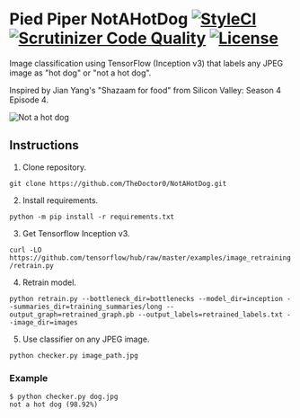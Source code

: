 # Pied Piper NotAHotDog [![StyleCI](https://github.styleci.io/repos/93877858/shield?branch=master&style=flat)](https://github.styleci.io/repos/93877858) [![Scrutinizer Code Quality](https://scrutinizer-ci.com/g/TheDoctor0/NotAHotDog/badges/quality-score.png?b=master)](https://scrutinizer-ci.com/g/TheDoctor0/NotAHotDog/?branch=master) [![License](https://img.shields.io/github/license/TheDoctor0/NotAHotDog.svg?color=sucess)](https://img.shields.io/github/license/TheDoctor0/NotAHotDog.svg?color=sucess&style=plastic)

Image classification using TensorFlow (Inception v3) that labels any JPEG image as "hot dog" or "not a hot dog".

Inspired by Jian Yang's "Shazaam for food" from Silicon Valley: Season 4 Episode 4.

![Not a hot dog](https://media.giphy.com/media/3ohzdXIKl0BjNK2g3m/giphy.gif)

## Instructions

1. Clone repository.

``git clone https://github.com/TheDoctor0/NotAHotDog.git``
    
2. Install requirements.

``python -m pip install -r requirements.txt``

3. Get Tensorflow Inception v3.

``curl -LO https://github.com/tensorflow/hub/raw/master/examples/image_retraining/retrain.py``

4. Retrain model.

``python retrain.py --bottleneck_dir=bottlenecks --model_dir=inception --summaries_dir=training_summaries/long --output_graph=retrained_graph.pb --output_labels=retrained_labels.txt --image_dir=images``

5. Use classifier on any JPEG image.

``python checker.py image_path.jpg``

### Example
```
$ python checker.py dog.jpg
not a hot dog (98.92%)
```
